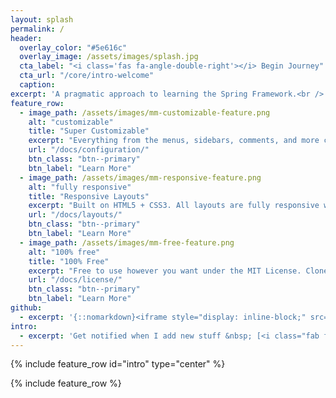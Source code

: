 ```yaml
---
layout: splash
permalink: /
header:
  overlay_color: "#5e616c"
  overlay_image: /assets/images/splash.jpg
  cta_label: "<i class='fas fa-angle-double-right'></i> Begin Journey"
  cta_url: "/core/intro-welcome"
  caption:
excerpt: 'A pragmatic approach to learning the Spring Framework.<br /> <small><strong>100%</strong> free provided by <a href="https://www.jahnelgroup.com/">Jahnel Group</a>.</small><br /><br /> {::nomarkdown}<iframe style="display: inline-block;" src="https://ghbtns.com/github-btn.html?user=JahnelGroup&repo=journey-through-spring&type=star&count=true&size=large" frameborder="0" scrolling="0" width="160px" height="30px"></iframe>{:/nomarkdown}'
feature_row:
  - image_path: /assets/images/mm-customizable-feature.png
    alt: "customizable"
    title: "Super Customizable"
    excerpt: "Everything from the menus, sidebars, comments, and more can be configured or set with YAML Front Matter."
    url: "/docs/configuration/"
    btn_class: "btn--primary"
    btn_label: "Learn More"
  - image_path: /assets/images/mm-responsive-feature.png
    alt: "fully responsive"
    title: "Responsive Layouts"
    excerpt: "Built on HTML5 + CSS3. All layouts are fully responsive with helpers to augment your content."
    url: "/docs/layouts/"
    btn_class: "btn--primary"
    btn_label: "Learn More"
  - image_path: /assets/images/mm-free-feature.png
    alt: "100% free"
    title: "100% Free"
    excerpt: "Free to use however you want under the MIT License. Clone it, fork it, customize it, whatever!"
    url: "/docs/license/"
    btn_class: "btn--primary"
    btn_label: "Learn More"
github:
  - excerpt: '{::nomarkdown}<iframe style="display: inline-block;" src="https://ghbtns.com/github-btn.html?user=JahnelGroup&repo=journey-through-spring&type=star&count=true&size=large" frameborder="0" scrolling="0" width="160px" height="30px"></iframe> <iframe style="display: inline-block;" src="https://ghbtns.com/github-btn.html?user=JahnelGroup&repo=journey-through-spring&type=fork&count=true&size=large" frameborder="0" scrolling="0" width="158px" height="30px"></iframe>{:/nomarkdown}'
intro:
  - excerpt: 'Get notified when I add new stuff &nbsp; [<i class="fab fa-twitter"></i> @szx0](https://twitter.com/szx0){: .btn .btn--twitter}'
---
```


{% include feature_row id="intro" type="center" %}

{% include feature_row %}